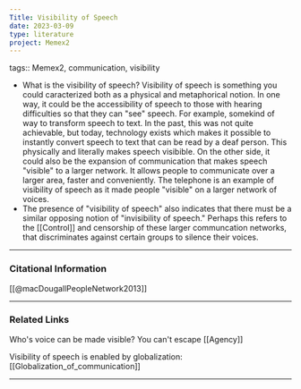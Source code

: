```yaml
---
Title: Visibility of Speech
date: 2023-03-09
type: literature
project: Memex2
---
```

tags:: Memex2, communication, visibility

- What is the visibility of speech? Visibility of speech is something you could caracterized both as a physical and metaphorical notion. In one way, it could be the accessibility of speech to those with hearing difficulties so that they can "see" speech. For example, somekind of way to transform speech to text. In the past, this was not quite achievable, but today, technology exists which makes it possible to instantly convert speech to text that can be read by a deaf person. This physically and literally makes speech visibible. On the other side, it could also be the expansion of communication that makes speech "visible" to a larger network. It allows people to communicate over a larger area, faster and conveniently. The telephone is an example of visibility of speech as it made people "visible" on a larger network of voices. 
- The presence of "visibility of speech" also indicates that there must be a similar opposing notion of "invisibility of speech." Perhaps this refers to the [[Control]] and censorship of these larger communcation networks, that discriminates against certain groups to silence their voices. 

---
### Citational Information

[[@macDougallPeopleNetwork2013]]

---

### Related Links

Who's voice can be made visible? You can't escape [[Agency]]

Visibility of speech is enabled by globalization: [[Globalization_of_communication]]

---

